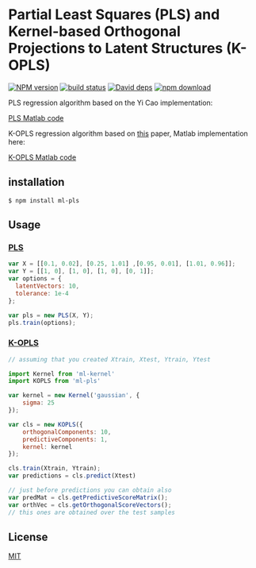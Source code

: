 # Partial Least Squares (PLS) and Kernel-based Orthogonal Projections to Latent Structures (K-OPLS)

  [![NPM version][npm-image]][npm-url]
  [![build status][travis-image]][travis-url]
  [![David deps][david-image]][david-url]
  [![npm download][download-image]][download-url]

PLS regression algorithm based on the Yi Cao implementation:

[PLS Matlab code](http://www.mathworks.com/matlabcentral/fileexchange/18760-partial-least-squares-and-discriminant-analysis)

K-OPLS regression algorithm based on [this](http://onlinelibrary.wiley.com/doi/10.1002/cem.1071/abstract) paper, Matlab implementation here:

[K-OPLS Matlab code](http://kopls.sourceforge.net/download.shtml)

## installation

`$ npm install ml-pls`

## Usage

### [PLS](./src/pls.js)

```js
var X = [[0.1, 0.02], [0.25, 1.01] ,[0.95, 0.01], [1.01, 0.96]];
var Y = [[1, 0], [1, 0], [1, 0], [0, 1]];
var options = {
  latentVectors: 10,
  tolerance: 1e-4
};

var pls = new PLS(X, Y);
pls.train(options);
```

### [K-OPLS](./src/kopls.js)

```js
// assuming that you created Xtrain, Xtest, Ytrain, Ytest

import Kernel from 'ml-kernel'
import KOPLS from 'ml-pls'

var kernel = new Kernel('gaussian', {
    sigma: 25
});

var cls = new KOPLS({
    orthogonalComponents: 10,
    predictiveComponents: 1,
    kernel: kernel
});

cls.train(Xtrain, Ytrain);
var predictions = cls.predict(Xtest)

// just before predictions you can obtain also
var predMat = cls.getPredictiveScoreMatrix();
var orthVec = cls.getOrthogonalScoreVectors();
// this ones are obtained over the test samples
```

## License

[MIT](./LICENSE)

[npm-image]: https://img.shields.io/npm/v/ml-pls.svg?style=flat-square
[npm-url]: https://npmjs.org/package/ml-pls
[travis-image]: https://img.shields.io/travis/mljs/pls/master.svg?style=flat-square
[travis-url]: https://travis-ci.org/mljs/pls
[david-image]: https://img.shields.io/david/mljs/pls.svg?style=flat-square
[david-url]: https://david-dm.org/mljs/pls
[download-image]: https://img.shields.io/npm/dm/ml-pls.svg?style=flat-square
[download-url]: https://npmjs.org/package/ml-pls
